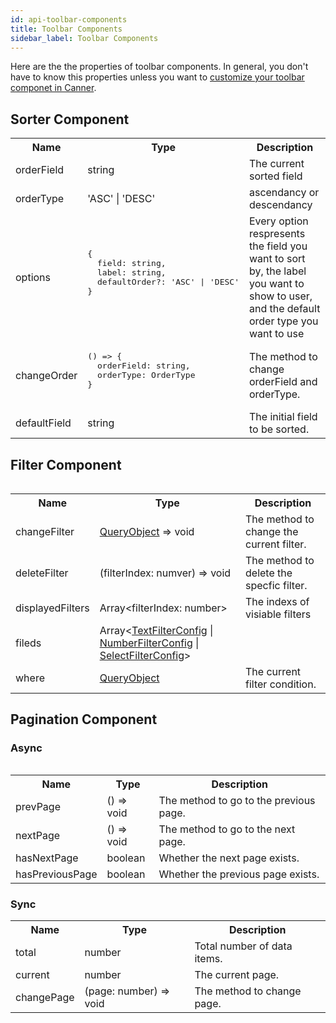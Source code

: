 ```yaml
---
id: api-toolbar-components
title: Toolbar Components
sidebar_label: Toolbar Components
---
```



Here are the the properties of toolbar components. In general, you don't have to know this properties unless you want to [customize your toolbar componet in Canner](guides-customized-toolbar).

## Sorter Component

<table>
  <tr>
    <th>Name</th>
    <th>Type</th>
    <th>Description</th>
  </tr>
  <tr>
    <td>orderField</td>
    <td>string</td>
    <td>The current sorted field</td>
  </td>
  <tr>
    <td>orderType</td>
    <td>'ASC' | 'DESC'</td>
    <td>ascendancy or descendancy</td>
  </tr>
  <tr>
    <td>options</td>
    <td width="30%">
      <pre>
{
  field: string,
  label: string,
  defaultOrder?: 'ASC' | 'DESC'
}
      </pre>
    </td>
    <td>Every option respresents the field you want to sort by, the label you want to show to user, and the default order type you want to use</td>
  </tr>
  <tr>
    <td>changeOrder</td>
    <td>
      <pre>
() => {
  orderField: string,
  orderType: OrderType
}
      </pre>
    </td>
    <td>The method to change orderField and orderType.</td>
  </tr>
  <tr>
    <td>defaultField</td>
    <td>string</td>
    <td>The initial field to be sorted.</td>
  </tr>
<table>

## Filter Component

<table>
  <tr>
    <th>Name</th>
    <th>Type</th>
    <th>Description</th>
  </tr>
  <tr>
    <td>changeFilter</td>
    <td><a href="api-types#queryobject">QueryObject</a> => void</td>
    <td>The method to change the current filter.</td>
  </tr>
  <tr>
    <td>deleteFilter</td>
    <td>(filterIndex: numver) => void</td>
    <td>The method to delete the specfic filter.</td>
  </tr>
  <tr>
    <td>displayedFilters</td>
    <td>Array&lt;filterIndex: number></td>
    <td>The indexs of visiable filters</td>
  </tr>
  <tr>
    <td>fileds</td>
    <td>Array&lt;<a href="api-types#textfilter">TextFilterConfig</a> | 
        <a href="api-types#numberfilter">NumberFilterConfig</a> | 
        <a href="api-types#selectfilter">SelectFilterConfig</a>></td>
    <td></td>
  </tr>
  <tr>
    <td>where</td>
    <td><a href="api-types#queryobject">QueryObject</a></td>
    <td>The current filter condition.</td>
  </tr>
<table>

## Pagination Component

### Async

<table>
  <tr>
    <th>Name</th>
    <th>Type</th>
    <th>Description</th>
  </tr>
  <tr>
    <td>prevPage</td>
    <td>() => void</td>
    <td>The method to go to the previous page.</td>
  </tr>
  <tr>
    <td>nextPage</td>
    <td>() => void</td>
    <td>The method to go to the next page.</td>
  </tr>
  <tr>
    <td>hasNextPage</td>
    <td>boolean</td>
    <td>Whether the next page exists.</td>
  </tr>
  <tr>
    <td>hasPreviousPage</td>
    <td>boolean</td>
    <td>Whether the previous page exists.</td>
  </tr>
</table>


### Sync

<table>
  <tr>
    <th>Name</th>
    <th>Type</th>
    <th>Description</th>
  </tr>
  <tr>
    <td>total</td>
    <td>number</td>
    <td>Total number of data items.</td>
  </tr>
   <tr>
    <td>current</td>
    <td>number</td>
    <td>The current page.</td>
  </tr>
  <tr>
    <td>changePage</td>
    <td>(page: number) => void</td>
    <td>The method to change page.</td>
  </tr>
</table>

